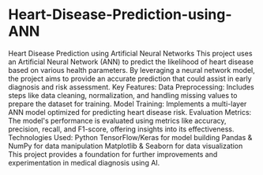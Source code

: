 # Heart-Disease-Prediction-using-ANN
Heart Disease Prediction using Artificial Neural Networks  This project uses an Artificial Neural Network (ANN) to predict the likelihood of heart disease based on various health parameters. By leveraging a neural network model, the project aims to provide an accurate prediction that could assist in early diagnosis and risk assessment.
Key Features:
Data Preprocessing: Includes steps like data cleaning, normalization, and handling missing values to prepare the dataset for training.
Model Training: Implements a multi-layer ANN model optimized for predicting heart disease risk.
Evaluation Metrics: The model's performance is evaluated using metrics like accuracy, precision, recall, and F1-score, offering insights into its effectiveness.
Technologies Used:
Python
TensorFlow/Keras for model building
Pandas & NumPy for data manipulation
Matplotlib & Seaborn for data visualization
This project provides a foundation for further improvements and experimentation in medical diagnosis using AI.
